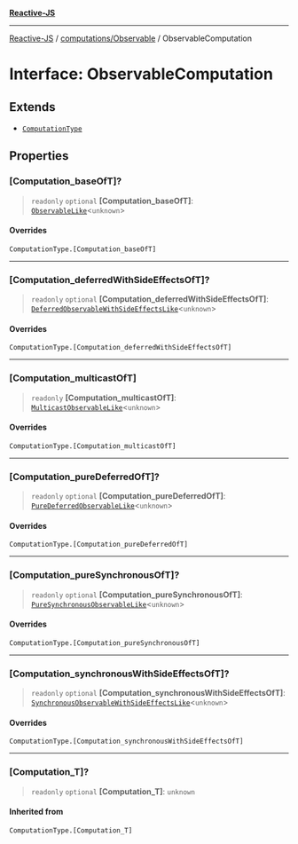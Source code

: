 [**Reactive-JS**](../../../README.md)

***

[Reactive-JS](../../../README.md) / [computations/Observable](../README.md) / ObservableComputation

# Interface: ObservableComputation

## Extends

- [`ComputationType`](../../type-aliases/ComputationType.md)

## Properties

### \[Computation\_baseOfT\]?

> `readonly` `optional` **\[Computation\_baseOfT\]**: [`ObservableLike`](../../interfaces/ObservableLike.md)\<`unknown`\>

#### Overrides

`ComputationType.[Computation_baseOfT]`

***

### \[Computation\_deferredWithSideEffectsOfT\]?

> `readonly` `optional` **\[Computation\_deferredWithSideEffectsOfT\]**: [`DeferredObservableWithSideEffectsLike`](../../interfaces/DeferredObservableWithSideEffectsLike.md)\<`unknown`\>

#### Overrides

`ComputationType.[Computation_deferredWithSideEffectsOfT]`

***

### \[Computation\_multicastOfT\]

> `readonly` **\[Computation\_multicastOfT\]**: [`MulticastObservableLike`](../../interfaces/MulticastObservableLike.md)\<`unknown`\>

#### Overrides

`ComputationType.[Computation_multicastOfT]`

***

### \[Computation\_pureDeferredOfT\]?

> `readonly` `optional` **\[Computation\_pureDeferredOfT\]**: [`PureDeferredObservableLike`](../../interfaces/PureDeferredObservableLike.md)\<`unknown`\>

#### Overrides

`ComputationType.[Computation_pureDeferredOfT]`

***

### \[Computation\_pureSynchronousOfT\]?

> `readonly` `optional` **\[Computation\_pureSynchronousOfT\]**: [`PureSynchronousObservableLike`](../../interfaces/PureSynchronousObservableLike.md)\<`unknown`\>

#### Overrides

`ComputationType.[Computation_pureSynchronousOfT]`

***

### \[Computation\_synchronousWithSideEffectsOfT\]?

> `readonly` `optional` **\[Computation\_synchronousWithSideEffectsOfT\]**: [`SynchronousObservableWithSideEffectsLike`](../../interfaces/SynchronousObservableWithSideEffectsLike.md)\<`unknown`\>

#### Overrides

`ComputationType.[Computation_synchronousWithSideEffectsOfT]`

***

### \[Computation\_T\]?

> `readonly` `optional` **\[Computation\_T\]**: `unknown`

#### Inherited from

`ComputationType.[Computation_T]`
